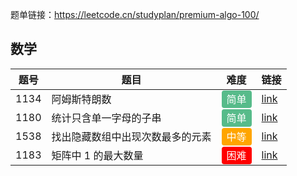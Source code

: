 题单链接：https://leetcode.cn/studyplan/premium-algo-100/



## 数学

| 题号 | 题目                             | 难度 | 链接                                                         |
| ---- | -------------------------------- | ---- | ------------------------------------------------------------ |
| 1134 | 阿姆斯特朗数                     |   <span style="background-color: #57bb8a; color: #fff; padding: 4px 8px; border-radius: 4px;">简单</span>   | [link](https://leetcode.cn/problems/armstrong-number)        |
| 1180 | 统计只含单一字母的子串           |  <span style="background-color: #57bb8a; color: #fff; padding: 4px 8px; border-radius: 4px;">简单</span>    | [link](https://leetcode.cn/problems/count-substrings-with-only-one-distinct-letter) |
| 1538 | 找出隐藏数组中出现次数最多的元素 |  <span style="background-color: #ffa500; color: #fff; padding: 4px 8px; border-radius: 4px;">中等</span>    | [link](https://leetcode.cn/problems/guess-the-majority-in-a-hidden-array) |
| 1183 | 矩阵中 1 的最大数量              |  <span style="background-color: #ff0000; color: #fff; padding: 4px 8px; border-radius: 4px;">困难</span>    | [link](https://leetcode.cn/problems/maximum-number-of-ones)  |



